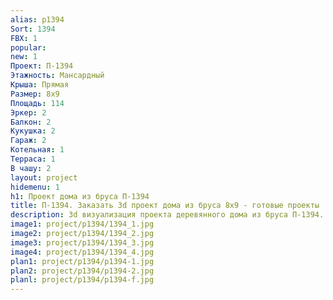 ```yaml
---
alias: p1394
Sort: 1394
FBX: 1
popular: 
new: 1
Проект: П-1394
Этажность: Мансардный
Крыша: Прямая
Размер: 8х9
Площадь: 114
Эркер: 2
Балкон: 2
Кукушка: 2
Гараж: 2
Котельная: 1
Терраса: 1
В чашу: 2
layout: project
hidemenu: 1
h1: Проект дома из бруса П-1394
title: П-1394. Заказать 3d проект дома из бруса 8х9 - готовые проекты
description: 3d визуализация проекта деревянного дома из бруса П-1394. Площадь 114 м2, размер 8х9. Вы можете внести любые изменения в проект.
image1: project/p1394/1394_1.jpg
image2: project/p1394/1394_2.jpg
image3: project/p1394/1394_3.jpg
image4: project/p1394/1394_4.jpg
plan1: project/p1394/p1394-1.jpg
plan2: project/p1394/p1394-2.jpg
planl: project/p1394/p1394-f.jpg
---
```


